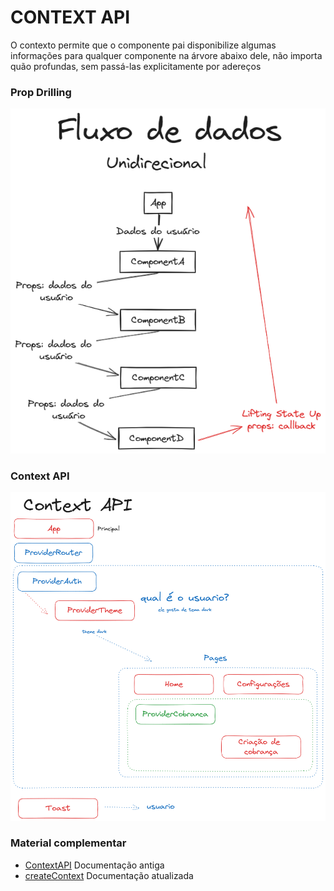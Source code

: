 # CONTEXT API

O contexto permite que o componente pai disponibilize algumas informações para qualquer componente na árvore abaixo dele, não importa quão profundas, sem passá-las explicitamente por adereços

### Prop Drilling
![Prop Drilling](./aula1-contextos/public/props-drilling.png)

### Context API
![Context API](./aula1-contextos/public/context-api.png)



### Material complementar
- [ContextAPI](https://legacy.reactjs.org/docs/context.html) Documentação antiga
- [createContext](https://react.dev/reference/react/createContext) Documentação atualizada
